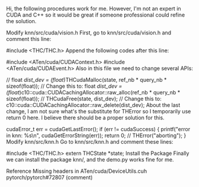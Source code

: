 Hi, the following procedures work for me. However, I'm not an expert in CUDA and C++ so it would be great if someone professional could refine the solution.

Modify knn/src/cuda/vision.h
First, go to knn/src/cuda/vision.h and comment this line:

#include <THC/THC.h>
Append the following codes after this line:

#include <ATen/cuda/CUDAContext.h>
#include <ATen/cuda/CUDAEvent.h>
Also in this file we need to change several APIs:

// float *dist_dev = (float*)THCudaMalloc(state, ref_nb * query_nb * sizeof(float));
// Change this to:
float *dist_dev = (float*)c10::cuda::CUDACachingAllocator::raw_alloc(ref_nb * query_nb * sizeof(float));
// THCudaFree(state, dist_dev);
// Change this to:
c10::cuda::CUDACachingAllocator::raw_delete(dist_dev);
About the last change, I am not sure what's the substitute for THError so I temporarily use return 0 here. I believe there should be a proper solution for this.

cudaError_t err = cudaGetLastError();
if (err != cudaSuccess)
{
    printf("error in knn: %s\n", cudaGetErrorString(err));
    return 0;
    // THError("aborting");
}
Modify knn/src/knn.h
Go to knn/src/knn.h and comment these lines:

#include <THC/THC.h>
extern THCState *state;
Install the Package
Finally we can install the package knn/, and the demo.py works fine for me.

Reference
Missing headers in ATen/cuda/DeviceUtils.cuh pytorch/pytorch#72807 (comment)